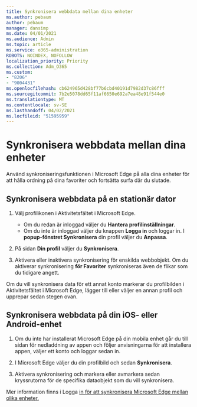 ```yaml
---
title: Synkronisera webbdata mellan dina enheter
ms.author: pebaum
author: pebaum
manager: dansimp
ms.date: 04/01/2021
ms.audience: Admin
ms.topic: article
ms.service: o365-administration
ROBOTS: NOINDEX, NOFOLLOW
localization_priority: Priority
ms.collection: Adm_O365
ms.custom:
- "8206"
- "9004431"
ms.openlocfilehash: cb624965d428bf77b6cbd40191d7982d37c86fff
ms.sourcegitcommit: 7b2e5078dd65f11af6650e692a7ea48e91f544e0
ms.translationtype: MT
ms.contentlocale: sv-SE
ms.lasthandoff: 04/02/2021
ms.locfileid: "51595959"
---
```

# <a name="sync-your-browsing-data-across-your-devices"></a>Synkronisera webbdata mellan dina enheter

Använd synkroniseringsfunktionen i Microsoft Edge på alla dina enheter för att hålla ordning på dina favoriter och fortsätta surfa där du slutade.

## <a name="sync-your-browsing-data-on-a-desktop-computer"></a>Synkronisera webbdata på en stationär dator

1. Välj profilikonen i Aktivitetsfältet i Microsoft Edge.
    
    - Om du redan är inloggad väljer du **Hantera profilinställningar**.
    - Om du inte är inloggad väljer du knappen **Logga in** och loggar in. I **popup-fönstret Synkronisera** din profil väljer du **Anpassa**.

1. På sidan **Din profil** väljer du **Synkronisera**.

1. Aktivera eller inaktivera synkronisering för enskilda webbobjekt. Om du aktiverar synkronisering **för Favoriter** synkroniseras även de flikar som du tidigare angett.

Om du vill synkronisera data för ett annat konto markerar du profilbilden i Aktivitetsfältet i Microsoft Edge, lägger till eller väljer en annan profil och upprepar sedan stegen ovan.

## <a name="sync-your-browsing-data-on-your-ios-or-android-device"></a>Synkronisera webbdata på din iOS- eller Android-enhet

1. Om du inte har installerat Microsoft Edge på din mobila enhet går du till sidan för nedladdning av appen och följer anvisningarna för att installera appen, väljer ett konto och loggar sedan in.

1. I Microsoft Edge väljer du din profilbild och sedan **Synkronisera**.

1. Aktivera synkronisering och markera eller avmarkera sedan kryssrutorna för de specifika dataobjekt som du vill synkronisera.

Mer information finns i Logga [in för att synkronisera Microsoft Edge mellan olika enheter.](https://go.microsoft.com/fwlink/?linkid=2145501)
